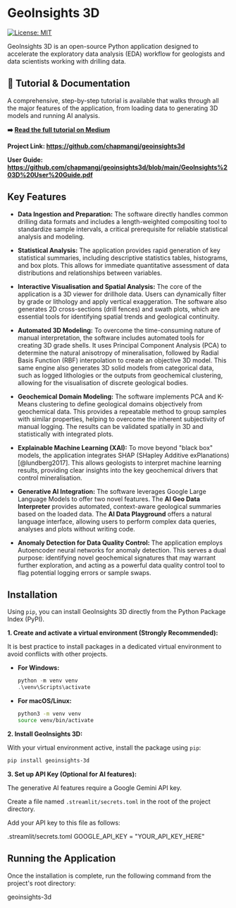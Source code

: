 # GeoInsights 3D

[![License: MIT](https://img.shields.io/badge/License-MIT-yellow.svg)](https://opensource.org/licenses/MIT)

GeoInsights 3D is an open-source Python application designed to accelerate the exploratory data analysis (EDA) workflow for geologists and data scientists working with drilling data.

## 📖 Tutorial & Documentation

A comprehensive, step-by-step tutorial is available that walks through all the major features of the application, from loading data to generating 3D models and running AI analysis.

**➡️ [Read the full tutorial on Medium](https://medium.com/@gavinjchapman/geoinsights-3d-rapid-drilling-data-visualisation-and-analysis-for-geologists-with-ai-1163b4039bb1)**

**Project Link: https://github.com/chapmangj/geoinsights3d**

**User Guide: https://github.com/chapmangj/geoinsights3d/blob/main/GeoInsights%203D%20User%20Guide.pdf**

## Key Features

*   **Data Ingestion and Preparation:** The software directly handles common drilling data formats and includes a length-weighted compositing tool to standardize sample intervals, a critical prerequisite for reliable statistical analysis and modeling.

*   **Statistical Analysis:** The application provides rapid generation of key statistical summaries, including descriptive statistics tables, histograms, and box plots. This allows for immediate quantitative assessment of data distributions and relationships between variables.

*   **Interactive Visualisation and Spatial Analysis:** The core of the application is a 3D viewer for drillhole data. Users can dynamically filter by grade or lithology and apply vertical exaggeration. The software also generates 2D cross-sections (drill fences) and swath plots, which are essential tools for identifying spatial trends and geological continuity.

*   **Automated 3D Modeling:** To overcome the time-consuming nature of manual interpretation, the software includes automated tools for creating 3D grade shells. It uses Principal Component Analysis (PCA) to determine the natural anisotropy of mineralisation, followed by Radial Basis Function (RBF) interpolation to create an objective 3D model. This same engine also generates 3D solid models from categorical data, such as logged lithologies or the outputs from geochemical clustering, allowing for the visualisation of discrete geological bodies.

*   **Geochemical Domain Modeling:** The software implements PCA and K-Means clustering to define geological domains objectively from geochemical data. This provides a repeatable method to group samples with similar properties, helping to overcome the inherent subjectivity of manual logging. The results can be validated spatially in 3D and statistically with integrated plots.

*   **Explainable Machine Learning (XAI):** To move beyond "black box" models, the application integrates SHAP (SHapley Additive exPlanations) [@lundberg2017]. This allows geologists to interpret machine learning results, providing clear insights into the key geochemical drivers that control mineralisation.

*   **Generative AI Integration:** The software leverages Google Large Language Models to offer two novel features. The **AI Geo Data Interpreter** provides automated, context-aware geological summaries based on the loaded data. The **AI Data Playground** offers a natural language interface, allowing users to perform complex data queries, analyses and plots without writing code.

*   **Anomaly Detection for Data Quality Control:** The application employs Autoencoder neural networks for anomaly detection. This serves a dual purpose: identifying novel geochemical signatures that may warrant further exploration, and acting as a powerful data quality control tool to flag potential logging errors or sample swaps.


## Installation

Using `pip`, you can install GeoInsights 3D directly from the Python Package Index (PyPI).

**1. Create and activate a virtual environment (Strongly Recommended):**

It is best practice to install packages in a dedicated virtual environment to avoid conflicts with other projects.

*   **For Windows:**
    ```powershell
    python -m venv venv
    .\venv\Scripts\activate
    ```

*   **For macOS/Linux:**
    ```bash
    python3 -m venv venv
    source venv/bin/activate
    ```

**2. Install GeoInsights 3D:**

With your virtual environment active, install the package using `pip`:

```bash
pip install geoinsights-3d
```


**3. Set up API Key (Optional for AI features):**

The generative AI features require a Google Gemini API key.

Create a file named `.streamlit/secrets.toml` in the root of the project directory.

Add your API key to this file as follows:

.streamlit/secrets.toml
GOOGLE_API_KEY = "YOUR_API_KEY_HERE"


## Running the Application

Once the installation is complete, run the following command from the project's root directory:

geoinsights-3d
